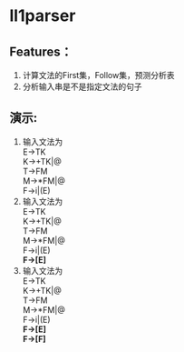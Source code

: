 # ll1parser
## Features：
1. 计算文法的First集，Follow集，预测分析表<br>
2. 分析输入串是不是指定文法的句子  
## 演示:    
1. 输入文法为  
E->TK  
K->+TK|@  
T->FM  
M->*FM|@  
F->i|(E)  
2. 输入文法为  
E->TK  
K->+TK|@  
T->FM  
M->*FM|@  
F->i|(E)  
**F->[E]**  
3. 输入文法为  
E->TK  
K->+TK|@  
T->FM  
M->*FM|@  
F->i|(E)  
**F->[E]**  
**F->[F]**  
